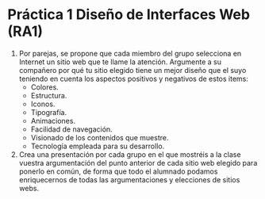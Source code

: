 # Práctica 1 Diseño de Interfaces Web (RA1)

1. Por parejas, se propone que cada miembro del grupo selecciona en Internet un sitio web que te llame la atención. Argumente a su compañero por qué tu sitio elegido tiene un mejor diseño que el suyo teniendo en cuenta los aspectos positivos y negativos de estos items:
    - Colores.
    - Estructura.
    - Iconos.
    - Tipografía.
    - Animaciones.
    - Facilidad de navegación.
    - Visionado de los contenidos que muestre.
    - Tecnología empleada para su desarrollo.
2. Crea una presentación por cada grupo en el que mostréis a la clase vuestra argumentación del punto anterior de cada sitio web elegido para ponerlo en común, de forma que todo el alumnado podamos enriquecernos de todas las argumentaciones y elecciones de sitios webs.
